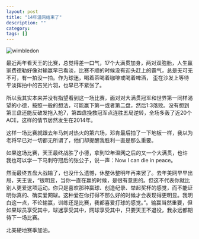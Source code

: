 ```yaml
---
layout: post
title: "14年温网结束了"
description: ""
category: 
tags: []
---
```


![wimbledon](http://interbbs.b0.upaiyun.com/794_1279716_578473.jpg)

最近两年看天王的比赛，总觉得差一口气，17个大满贯加身，两对双胞胎，人生赢家费德勒好像对输赢早已看淡，比赛不顺的时候没有迎头赶上的霸气，总是无可无不可，有一拍没一拍。作为球迷，喝着茶喝着咖啡或喝着啤酒， 歪在沙发上等待平淡挥拍中的吉光片羽，也早已不紧张了。

所以我其实本来并没有指望看到这一场比赛，面对对大满贯冠军和世界第一同样渴望的小德，按照一般的想法，可能赢下第一或者第二盘，然后1:3落败。没有想到第三盘还能反破发拖入抢7，第四盘挽救冠军点连胜五局逆转，全场多轰了近20个ACE，这样的情节居然发生在2014年。

这样一场比赛就跟去年马刺对热火的第六场，邓肯最后拍了一下地板一样，我以为老将早已对一切都无所谓了，他们却提醒我胜利一直是那么重要。

如果这场比赛，天王最终战胜了小德，拿到12年温网之后的又一个大满贯，也许我也可以学一下马刺夺冠后的张公子，说一声：Now I can die in peace。

然而最终五盘大战输了，也没什么遗憾，休整休整明年再来罢了。去年美网早早出局，天王说，“很明显，当你一直在赢的时候，是很有意思的。但这不代表你就比别人更爱这项运动。你只是喜欢那种赢球、创造纪录、举起奖杯的感觉，而不能证明你真的、确实爱网球。这种爱在你打得不那么好的时候才会表现得更明显。我明白这一点，不论输赢，训练还是比赛，我都喜爱打球的感觉。”。输赢当然重要，但如果球员享受其中，球迷享受其中，网球享受其中，只要天王不退役，我永远都期待下一场比赛。

北美硬地赛季加油。 

